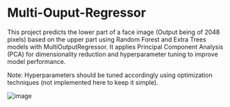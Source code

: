 # Multi-Ouput-Regressor


This project predicts the lower part of a face image (Output being of 2048 pixels) based on the upper part using Random Forest and Extra Trees models with MultiOutputRegressor. It applies Principal Component Analysis (PCA) for dimensionality reduction and hyperparameter tuning to improve model performance.

Note: Hyperparameters should be tuned accordingly using optimization techniques (not implemented here to keep it simple). 



![image](https://github.com/user-attachments/assets/a7fee03c-ac91-457e-8b23-09acece54020)
